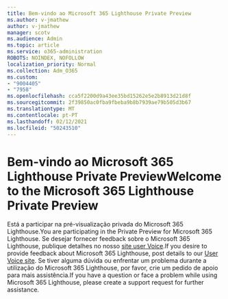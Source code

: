 ```yaml
---
title: Bem-vindo ao Microsoft 365 Lighthouse Private Preview
ms.author: v-jmathew
author: v-jmathew
manager: scotv
ms.audience: Admin
ms.topic: article
ms.service: o365-administration
ROBOTS: NOINDEX, NOFOLLOW
localization_priority: Normal
ms.collection: Adm_O365
ms.custom:
- "9004405"
- "7958"
ms.openlocfilehash: cca5f2200d9a43ee35bd15262e5e2b8913d21d8f
ms.sourcegitcommit: 2f39850ac0fba9fbeba9b8b7939ae79b505d3b67
ms.translationtype: MT
ms.contentlocale: pt-PT
ms.lasthandoff: 02/12/2021
ms.locfileid: "50243510"
---
```

# <a name="welcome-to-the-microsoft-365-lighthouse-private-preview"></a><span data-ttu-id="3f151-102">Bem-vindo ao Microsoft 365 Lighthouse Private Preview</span><span class="sxs-lookup"><span data-stu-id="3f151-102">Welcome to the Microsoft 365 Lighthouse Private Preview</span></span>

<span data-ttu-id="3f151-103">Está a participar na pré-visualização privada do Microsoft 365 Lighthouse.</span><span class="sxs-lookup"><span data-stu-id="3f151-103">You are participating in the Private Preview for Microsoft 365 Lighthouse.</span></span> <span data-ttu-id="3f151-104">Se desejar fornecer feedback sobre o Microsoft 365 Lighthouse, publique detalhes no nosso [site user Voice](https://aka.ms/M365Lighthouseuservoice).</span><span class="sxs-lookup"><span data-stu-id="3f151-104">If you desire to provide feedback about Microsoft 365 Lighthouse, post details to our [User Voice site](https://aka.ms/M365Lighthouseuservoice).</span></span> <span data-ttu-id="3f151-105">Se tiver alguma dúvida ou enfrentar um problema durante a utilização do Microsoft 365 Lighthouse, por favor, crie um pedido de apoio para mais assistência.</span><span class="sxs-lookup"><span data-stu-id="3f151-105">If you have a question or face a problem while using Microsoft 365 Lighthouse, please create a support request for further assistance.</span></span>
